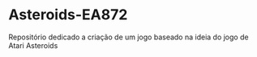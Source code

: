 # Asteroids-EA872
Repositório dedicado a criação de um jogo baseado na ideia do jogo de Atari Asteroids
